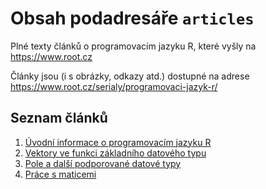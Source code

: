 # Obsah podadresáře `articles`

Plné texty článků o programovacím jazyku R, které vyšly na https://www.root.cz

Články jsou (i s obrázky, odkazy atd.) dostupné na adrese https://www.root.cz/serialy/programovaci-jazyk-r/ 

## Seznam článků

1. [Úvodní informace o programovacím jazyku R](r_01.htm)
1. [Vektory ve funkci základního datového typu](r_02.htm)
1. [Pole a další podporované datové typy](r_03.htm)
1. [Práce s maticemi](r_04.htm)

